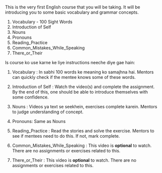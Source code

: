 This is the very first English course that you will be taking. It will be introducing you to some basic vocabulary and grammar concepts.

1. Vocabulary - 100 Sight Words
2. Introduction of Self
3. Nouns
4. Pronouns
5. Reading_Practice
6. Common_Mistakes_While_Speaking
7. There_or_Their

Is course ko use karne ke liye instructions neeche diye gae hain:

1. Vocabulary : In sabhi 100 words ke meaning ko samajhna hai. Mentors can quickly check if the mentee knows some of these words.

2. Introduction of Self : Watch the video(s) and complete the assignment. By the end of this, one should be able to introduce themselves with some confidence.

3. Nouns : Videos ya text se seekhein, exercises complete karein. Mentors to judge understanding of concept.

4. Pronouns: Same as Nouns

5. Reading_Practice : Read the stories and solve the exercise. Mentors to see if mentees need to do this. If not, mark complete.

6. Common_Mistakes_While_Speaking : This video is **optional** to watch. There are no assignments or exercises related to this.

7. There_or_Their : This video is **optional** to watch. There are no assignments or exercises related to this.



